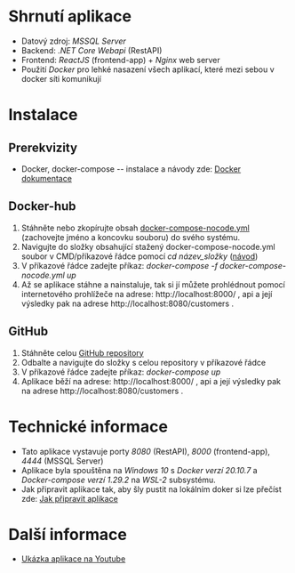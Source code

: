 # Shrnutí aplikace
* Datový zdroj: *MSSQL Server*
* Backend: *.NET Core Webapi* (RestAPI)
* Frontend: *ReactJS* (frontend-app) + *Nginx* web server
* Použití *Docker* pro lehké nasazení všech aplikací, které mezi sebou v docker síti komunikují

# Instalace
## Prerekvizity
* Docker, docker-compose -- instalace a návody zde: [Docker dokumentace](https://docs.docker.com/)

## Docker-hub
1. Stáhněte nebo zkopírujte obsah [docker-compose-nocode.yml](https://github.com/jakubvalek/docker-fullstackapp/blob/main/docker-compose-nocode.yml) (zachovejte jméno a koncovku souboru) do svého systému.
2. Navigujte do složky obsahující stažený docker-compose-nocode.yml soubor v CMD/příkazové řádce pomocí *cd název_složky* ([návod](https://www.howtogeek.com/659411/how-to-change-directories-in-command-prompt-on-windows-10/))
3. V příkazové řádce zadejte příkaz: *docker-compose -f docker-compose-nocode.yml up*
4. Až se aplikace stáhne a nainstaluje, tak si jí můžete prohlédnout pomocí internetového prohlížeče na adrese: http://localhost:8000/ , api a její výsledky pak na adrese http://localhost:8080/customers .

## GitHub
1. Stáhněte celou [GitHub repository](https://github.com/jakubvalek/docker-fullstackapp/archive/refs/heads/main.zip)
2. Odbalte a navigujte do složky s celou repository v příkazové řádce
3. V příkazové řádce zadejte příkaz: *docker-compose up*
4. Aplikace běží na adrese: http://localhost:8000/ , api a její výsledky pak na adrese http://localhost:8080/customers .

# Technické informace
* Tato aplikace vystavuje porty *8080* (RestAPI), *8000* (frontend-app), *4444* (MSSQL Server)
* Aplikace byla spouštěna na *Windows 10* s *Docker verzí 20.10.7* a *Docker-compose verzí 1.29.2* na *WSL-2* subsystému.
* Jak připravit aplikace tak, aby šly pustit na lokálním doker si lze přečíst zde: [Jak připravit aplikace](https://github.com/jakubvalek/docker-fullstackapp/blob/main/DEPLOYMENT.md)

# Další informace
* [Ukázka aplikace na Youtube](https://youtu.be/JEAczqECFNY)
